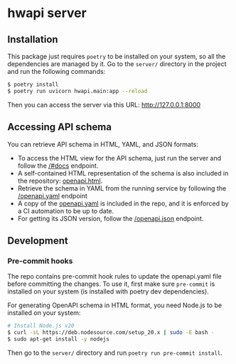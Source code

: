 # hwapi server


## Installation

This package just requires `poetry` to be installed on your system, so all the dependencies are managed by it. Go to the `server/` directory in the project and run the following commands:

```bash
$ poetry install
$ poetry run uvicorn hwapi.main:app --reload
```

Then you can access the server via this URL: http://127.0.0.1:8000


## Accessing API schema

You can retrieve API schema in HTML, YAML, and JSON formats:

- To access the HTML view for the API schema, just run the server and follow the [/#docs](http://127.0.0.1:8000/#docs) endpoint.
- A self-contained HTML representation of the schema is also included in the repository: [openapi.html](./schemas/openapi.html).
- Retrieve the schema in YAML from the running service by following the [/openapi.yaml](http://127.0.0.1:8000/v1/openapi.yaml) endpoint
- A copy of the [openapi.yaml](./schemas/openapi.yaml) is included in the repo, and it is enforced by a CI automation to be up to date.
- For getting its JSON version, follow the [/openapi.json](http://127.0.0.1:8000/openapi.json) endpoint.

## Development

### Pre-commit hooks

The repo contains pre-commit hook rules to update the openapi.yaml file before committing the changes. To use it, first make sure `pre-commit` is installed on your system (is installed with poetry dev dependencies).

For generating OpenAPI schema in HTML format, you need Node.js to be installed on your system:

```bash
# Install Node.js v20
$ curl -sL https://deb.nodesource.com/setup_20.x | sudo -E bash -
$ sudo apt-get install -y nodejs
```

Then go to the `server/` directory and run `poetry run pre-commit install`.
